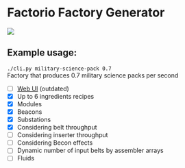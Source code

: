 # Factorio Factory Generator
![](./screenshot.png)

## Example usage:
`./cli.py military-science-pack 0.7`  
Factory that produces 0.7 military science packs per second

- [ ] [Web UI](https://randacek.dev/s/f/ffglive) (outdated)
- [x] Up to 6 ingredients recipes
- [x] Modules
- [x] Beacons
- [x] Substations
- [x] Considering belt throughput
- [ ] Considering inserter throughput
- [ ] Considering Becon effects
- [ ] Dynamic number of input belts by assembler arrays
- [ ] Fluids
